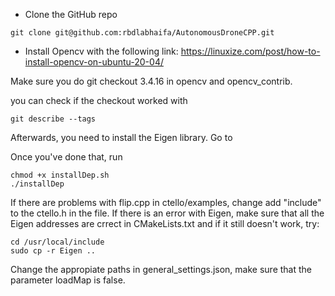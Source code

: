 * Clone the GitHub repo
```
git clone git@github.com:rbdlabhaifa/AutonomousDroneCPP.git
```
* Install Opencv with the following link: https://linuxize.com/post/how-to-install-opencv-on-ubuntu-20-04/

Make sure you do git checkout 3.4.16 in opencv and opencv_contrib.

you can check if the checkout worked with 

```
git describe --tags
```


Afterwards, you need to install the Eigen library. Go to 

Once you've done that, run
```
chmod +x installDep.sh
./installDep
```
 If there are problems with flip.cpp in ctello/examples, change add "include" to the ctello.h in the file.
 If there is an error with Eigen, make sure that all the Eigen addresses are crrect in CMakeLists.txt and if it still doesn't work, try:
 ```
 cd /usr/local/include
 sudo cp -r Eigen ..
 ```
 
 Change the appropiate paths in general_settings.json, make sure that the parameter loadMap is false.
 
